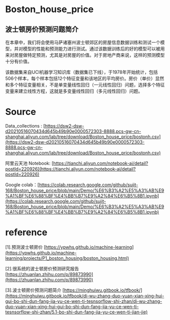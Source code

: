 # Boston_house_price



## 波士顿房价预测问题简介

在本章中，我们将会使用马萨诸塞州波士顿郊区的房屋信息数据训练和测试一个模型，并对模型的性能和预测能力进行测试。通过该数据训练后的好的模型可以被用来对房屋做特定预测，尤其是对房屋的价值。对于房地产商来说，这样的预测模型十分有价值。

该数据集来自UCI机器学习知识库（数据集已下线），于1978年开始统计，包括506个样本，每个样本包括12个特征变量和该地区的平均房价。房价（单价）显然和多个特征变量相关，不是单变量线性回归（一元线性回归）问题，选择多个特征变量来建立线性方程，这就是多变量线性回归（多元线性回归）问题。

# Source

Data_collections : [https://dsw2-dsw-d20210516070434d645b49b90e0000572303-8888.pcs-gw-cn-shanghai.aliyun.com/lab/tree/download/Boston_house_price/bostonh.csv](https://dsw2-dsw-d20210516070434d645b49b90e0000572303-8888.pcs-gw-cn-shanghai.aliyun.com/lab/tree/download/Boston_house_price/bostonh.csv)

阿里云天池 Notebook: [https://tianchi.aliyun.com/notebook-ai/detail?postId=220926](https://tianchi.aliyun.com/notebook-ai/detail?postId=220926)

Google colab：[https://colab.research.google.com/github/sujit-168/Boston_house_price/blob/main/Demo/%E6%B3%A2%E5%A3%AB%E9%A1%BF%E6%88%BF%E4%BB%B7%E9%A2%84%E6%B5%8B1.ipynb](https://colab.research.google.com/github/sujit-168/Boston_house_price/blob/main/Demo/%E6%B3%A2%E5%A3%AB%E9%A1%BF%E6%88%BF%E4%BB%B7%E9%A2%84%E6%B5%8B1.ipynb)

# reference

[1].预测波士顿房价  [https://ypwhs.github.io/machine-learning](https://ypwhs.github.io/machine-learning/projects/P1_boston_housing/boston_housing.html)

[2].很系统的波士顿房价预测研究报告 [https://zhuanlan.zhihu.com/p/89873990](https://zhuanlan.zhihu.com/p/89873990)

[3].波士顿房价预测问题简介 [https://minghuiwu.gitbook.io/tfbook/](https://minghuiwu.gitbook.io/tfbook/di-wu-zhang-duo-yuan-xian-xing-hui-gui-bo-shi-dun-fang-jia-yu-ce-wen-ti-tesnsorflow-shi-zhan/di-wu-zhang-duo-yuan-xian-xing-hui-gui-bo-shi-dun-fang-jia-yu-ce-wen-ti-tesnsorflow-shi-zhan/5.1-bo-shi-dun-fang-jia-yu-ce-wen-ti-jian-jie)


